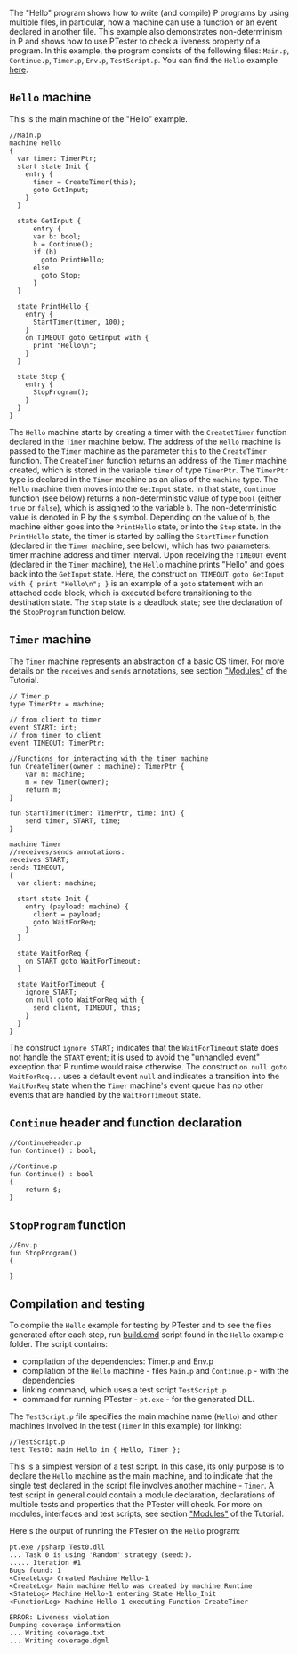 The "Hello" program shows how to write (and compile) P programs by using multiple files, in particular, how a machine can use a function or an event declared in another file. This example also demonstrates non-determinism in P and shows how to use PTester to check a liveness property of a program.
In this example, the program consists of the following files: `Main.p`, `Continue.p`, `Timer.p`, `Env.p`, `TestScript.p`.
You can find the `Hello` example [here](https://github.com/p-org/P/tree/master/Tutorial/Hello).

## `Hello` machine

This is the main machine of the "Hello" example. 
```
//Main.p
machine Hello
{
  var timer: TimerPtr;
  start state Init {  
    entry { 	
      timer = CreateTimer(this);
      goto GetInput; 
    } 
  }

  state GetInput {
	  entry {
      var b: bool;
      b = Continue();
      if (b) 
        goto PrintHello;
      else
        goto Stop;
	  }
  }

  state PrintHello {
    entry {
      StartTimer(timer, 100);
    }
    on TIMEOUT goto GetInput with {
      print "Hello\n";      
    }
  }

  state Stop { 
    entry {
      StopProgram();
    }
  }
}
```
The `Hello` machine starts by creating a timer with the `CreatetTimer` function declared in the `Timer` machine below. The address of the `Hello` machine is passed to the `Timer` machine as the parameter `this` to the `CreateTimer` function. The `CreateTimer` function returns an address of the `Timer` machine created, which is stored in the variable `timer` of type `TimerPtr`. The `TimerPtr` type is declared in the `Timer` machine as an alias of the `machine` type.
The  `Hello` machine then moves into the `GetInput` state. In that state, `Continue` function (see below) returns a non-deterministic value of type `bool` (either `true` or `false`), which is assigned to the variable `b`. The non-deterministic value is denoted in P by the `$` symbol. Depending on the value of `b`, the machine either goes into the `PrintHello` state, or into the `Stop` state.  In the `PrintHello` state, the timer is started by calling the `StartTimer` function (declared in the `Timer` machine, see below), which has two parameters: timer machine address and timer interval. Upon receiving the `TIMEOUT` event (declared in the `Timer` machine), the `Hello` machine prints "Hello" and goes back into the `GetInput` state. Here, the construct `on TIMEOUT goto GetInput with { print "Hello\n"; }` is an example of a `goto` statement with an attached code block, which is executed before transitioning to the destination state.
The `Stop` state is a deadlock state; see the declaration of the `StopProgram` function below.

## `Timer` machine

The `Timer` machine represents an abstraction of a basic OS timer. For more details on the `receives` and `sends` annotations, see section ["Modules"](https://github.com/p-org/P/wiki/Modules) of the Tutorial.

```
// Timer.p
type TimerPtr = machine;

// from client to timer
event START: int;
// from timer to client
event TIMEOUT: TimerPtr;

//Functions for interacting with the timer machine
fun CreateTimer(owner : machine): TimerPtr {
	var m: machine;
	m = new Timer(owner);
	return m;
}

fun StartTimer(timer: TimerPtr, time: int) {
	send timer, START, time;
}

machine Timer
//receives/sends annotations:
receives START;
sends TIMEOUT;
{
  var client: machine;

  start state Init {
    entry (payload: machine) {
      client = payload;
      goto WaitForReq;
    }
  }

  state WaitForReq {
    on START goto WaitForTimeout;
  }

  state WaitForTimeout {
    ignore START;
    on null goto WaitForReq with { 
	  send client, TIMEOUT, this; 
	}
  }
}
```
The construct `ignore START;` indicates that the `WaitForTimeout` state does not handle the `START` event; it is used to avoid the "unhandled event" exception that P runtime would raise otherwise.
The construct `on null goto WaitForReq...` uses a default event `null` and indicates a transition into the `WaitForReq` state when the `Timer` machine's event queue has no other events that are handled by the `WaitForTimeout` state. 


## `Continue` header and function declaration
```
//ContinueHeader.p
fun Continue() : bool;
```

```
//Continue.p
fun Continue() : bool
{ 
    return $;
}
```
## `StopProgram` function 
```
//Env.p
fun StopProgram()
{
    
}
```

## Compilation and testing
To compile the `Hello` example for testing by PTester and to see the files generated after each step, run [build.cmd](https://github.com/p-org/P/blob/master/Tutorial/Hello/build.cmd) script found in the `Hello` example folder.
The script contains:
* compilation of the dependencies: Timer.p and Env.p
* compilation of the `Hello` machine - files `Main.p` and `Continue.p` - with the dependencies
* linking command, which uses a test script `TestScript.p`
* command for running PTester - `pt.exe` - for the generated DLL.

The `TestScript.p` file specifies the main machine name (`Hello`) and other machines involved in the test (`Timer` in this example) for linking:
```
//TestScript.p
test Test0: main Hello in { Hello, Timer };
```
This is a simplest version of a test script. In this case, its only purpose is to declare the `Hello` machine as the main machine, and to indicate that the single test declared in the script file involves another machine - `Timer`. A test script in general could contain a module declaration, declarations of multiple tests and properties that the PTester will check. For more on modules, interfaces and test scripts, see section ["Modules"](https://github.com/p-org/P/wiki/Modules) of the Tutorial.

Here's the output of running the PTester on the `Hello` program:
```
pt.exe /psharp Test0.dll
... Task 0 is using 'Random' strategy (seed:).
..... Iteration #1
Bugs found: 1
<CreateLog> Created Machine Hello-1
<CreateLog> Main machine Hello was created by machine Runtime
<StateLog> Machine Hello-1 entering State Hello_Init
<FunctionLog> Machine Hello-1 executing Function CreateTimer

ERROR: Liveness violation
Dumping coverage information
... Writing coverage.txt
... Writing coverage.dgml
```
